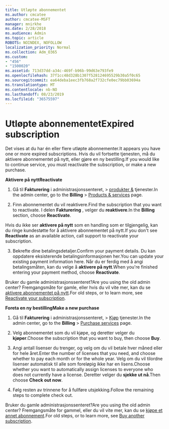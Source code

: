 ```yaml
---
title: Utløpte abonnementet
ms.author: cmcatee
author: cmcatee-MSFT
manager: mnirkhe
ms.date: 2/28/2018
ms.audience: Admin
ms.topic: article
ROBOTS: NOINDEX, NOFOLLOW
localization_priority: Normal
ms.collection: Adm_O365
ms.custom:
- "456"
- "1500020"
ms.assetid: 713d37dd-a34c-469f-b96b-99d63e793fe9
ms.openlocfilehash: 37f1cc48d328b1307f528124695529b30a5f0c65
ms.sourcegitcommit: ea64deba1eec3fb768a2f732cfe0ec79bb03694a
ms.translationtype: MT
ms.contentlocale: nb-NO
ms.lasthandoff: 08/23/2019
ms.locfileid: "36575597"
---
```

# <a name="expired-subscription"></a><span data-ttu-id="893df-102">Utløpte abonnementet</span><span class="sxs-lookup"><span data-stu-id="893df-102">Expired subscription</span></span>

<span data-ttu-id="893df-103">Det vises at du har én eller flere utløpte abonnementer.</span><span class="sxs-lookup"><span data-stu-id="893df-103">It appears you have one or more expired subscriptions.</span></span> <span data-ttu-id="893df-104">Hvis du vil fortsette tjenesten, må du aktivere abonnementet på nytt, eller gjøre en ny bestilling.</span><span class="sxs-lookup"><span data-stu-id="893df-104">If you would like to continue service, you must reactivate the subscription, or make a new purchase.</span></span>
  
<span data-ttu-id="893df-105">**Aktivere på nytt**</span><span class="sxs-lookup"><span data-stu-id="893df-105">**Reactivate**</span></span>
  
1. <span data-ttu-id="893df-106">Gå til **Fakturering** i administrasjonssenteret, \> [produkter &](https://go.microsoft.com/fwlink/p/?linkid=842054) tjenester.</span><span class="sxs-lookup"><span data-stu-id="893df-106">In the admin center, go to the **Billing** \> [Products & services](https://go.microsoft.com/fwlink/p/?linkid=842054) page.</span></span>

2. <span data-ttu-id="893df-107">Finn abonnementet du vil reaktivere.</span><span class="sxs-lookup"><span data-stu-id="893df-107">Find the subscription that you want to reactivate.</span></span> <span data-ttu-id="893df-108">I delen **Fakturering** , velger du **reaktivere**.</span><span class="sxs-lookup"><span data-stu-id="893df-108">In the **Billing** section, choose **Reactivate**.</span></span>

<span data-ttu-id="893df-109">Hvis du ikke ser **aktivere på nytt** som en handling som er tilgjengelig, kan du ringe kundestøtte for å aktivere abonnementet på nytt.</span><span class="sxs-lookup"><span data-stu-id="893df-109">If you don't see **Reactivate** as an available action, call support to reactivate your subscription.</span></span>

3. <span data-ttu-id="893df-110">Bekrefte dine betalingsdetaljer.</span><span class="sxs-lookup"><span data-stu-id="893df-110">Confirm your payment details.</span></span> <span data-ttu-id="893df-111">Du kan oppdatere eksisterende betalingsinformasjonen her.</span><span class="sxs-lookup"><span data-stu-id="893df-111">You can update your existing payment information here.</span></span> <span data-ttu-id="893df-112">Når du er ferdig med å angi betalingsmåten, kan du velge å **aktivere på nytt**.</span><span class="sxs-lookup"><span data-stu-id="893df-112">When you're finished entering your payment method, choose **Reactivate**.</span></span>

<span data-ttu-id="893df-113">Bruker du gamle administrasjonssenteret?</span><span class="sxs-lookup"><span data-stu-id="893df-113">Are you using the old admin center?</span></span> <span data-ttu-id="893df-114">Fremgangsmåte for gamle, eller hvis du vil vite mer, kan du se [aktivere abonnementet på nytt](https://docs.microsoft.com/office365/admin/subscriptions-and-billing/reactivate-your-subscription).</span><span class="sxs-lookup"><span data-stu-id="893df-114">For old steps, or to learn more, see [Reactivate your subscription](https://docs.microsoft.com/office365/admin/subscriptions-and-billing/reactivate-your-subscription).</span></span>

<span data-ttu-id="893df-115">**Foreta en ny bestilling**</span><span class="sxs-lookup"><span data-stu-id="893df-115">**Make a new purchase**</span></span>
  
1. <span data-ttu-id="893df-116">Gå til **Fakturering** i administrasjonssenteret, \> [Kjøp](https://go.microsoft.com/fwlink/p/?linkid=868433) tjenester.</span><span class="sxs-lookup"><span data-stu-id="893df-116">In the admin center, go to the **Billing** \> [Purchase services](https://go.microsoft.com/fwlink/p/?linkid=868433) page.</span></span>

2. <span data-ttu-id="893df-117">Velg abonnementet som du vil kjøpe, og deretter velger du **kjøper**.</span><span class="sxs-lookup"><span data-stu-id="893df-117">Choose the subscription that you want to buy, then choose **Buy**.</span></span>

3. <span data-ttu-id="893df-118">Angi antall lisenser du trenger, og velg om du vil betale hver måned eller for hele året.</span><span class="sxs-lookup"><span data-stu-id="893df-118">Enter the number of licenses that you need, and choose whether to pay each month or for the whole year.</span></span> <span data-ttu-id="893df-119">Velg om du vil tilordne lisenser automatisk til alle som foreløpig ikke har en lisens.</span><span class="sxs-lookup"><span data-stu-id="893df-119">Choose whether you want to automatically assign licenses to everyone who does not currently have a license.</span></span> <span data-ttu-id="893df-120">Deretter velger du **sjekke ut nå**.</span><span class="sxs-lookup"><span data-stu-id="893df-120">Then choose **Check out now**.</span></span>

4. <span data-ttu-id="893df-121">Følg resten av trinnene for å fullføre utsjekking.</span><span class="sxs-lookup"><span data-stu-id="893df-121">Follow the remaining steps to complete check out.</span></span>

<span data-ttu-id="893df-122">Bruker du gamle administrasjonssenteret?</span><span class="sxs-lookup"><span data-stu-id="893df-122">Are you using the old admin center?</span></span> <span data-ttu-id="893df-123">Fremgangsmåte for gammel, eller du vil vite mer, kan du se [kjøpe et annet abonnement](https://docs.microsoft.com/office365/admin/subscriptions-and-billing/buy-another-subscription).</span><span class="sxs-lookup"><span data-stu-id="893df-123">For old steps, or to learn more, see [Buy another subscription](https://docs.microsoft.com/office365/admin/subscriptions-and-billing/buy-another-subscription).</span></span>
